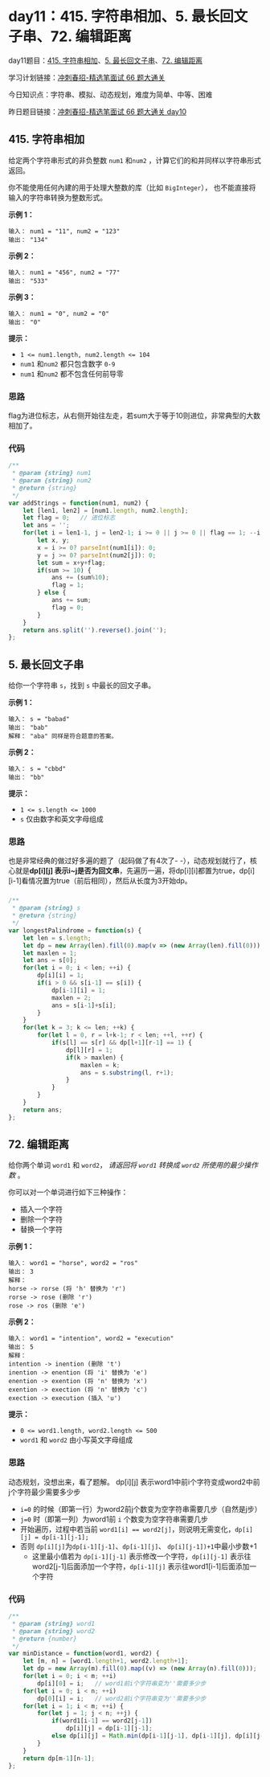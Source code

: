 # day11：415. 字符串相加、5. 最长回文子串、72. 编辑距离

day11题目：[415. 字符串相加](https://leetcode-cn.com/problems/add-strings/)、[5. 最长回文子串](https://leetcode-cn.com/problems/longest-palindromic-substring/)、[72. 编辑距离](https://leetcode-cn.com/problems/edit-distance/)

学习计划链接：[冲刺春招-精选笔面试 66 题大通关](https://leetcode-cn.com/study-plan/bytedancecampus/?progress=dcmyjb3)

今日知识点：字符串、模拟、动态规划，难度为简单、中等、困难

昨日题目链接：[冲刺春招-精选笔面试 66 题大通关 day10](https://juejin.cn/post/7076029414655393822)

## 415. 字符串相加

给定两个字符串形式的非负整数 `num1` 和`num2` ，计算它们的和并同样以字符串形式返回。

你不能使用任何內建的用于处理大整数的库（比如 `BigInteger`）， 也不能直接将输入的字符串转换为整数形式。

**示例 1：**

```
输入： num1 = "11", num2 = "123"
输出： "134"
```

**示例 2：**

```
输入： num1 = "456", num2 = "77"
输出： "533"
```

**示例 3：**

```
输入： num1 = "0", num2 = "0"
输出： "0"
```

**提示：**

* `1 <= num1.length, num2.length <= 104`
* `num1` 和`num2` 都只包含数字 `0-9`
* `num1` 和`num2` 都不包含任何前导零

### 思路

flag为进位标志，从右侧开始往左走，若sum大于等于10则进位，非常典型的大数相加了。

### 代码

```javascript
/**
 * @param {string} num1
 * @param {string} num2
 * @return {string}
 */
var addStrings = function(num1, num2) {
    let [len1, len2] = [num1.length, num2.length];
    let flag = 0;   // 进位标志
    let ans = '';
    for(let i = len1-1, j = len2-1; i >= 0 || j >= 0 || flag == 1; --i, --j) {
        let x, y;
        x = i >= 0? parseInt(num1[i]): 0;
        y = j >= 0? parseInt(num2[j]): 0;
        let sum = x+y+flag;
        if(sum >= 10) {
            ans += (sum%10);
            flag = 1;
        } else {
            ans += sum;
            flag = 0;
        }
    }
    return ans.split('').reverse().join('');
};
```

## 5. 最长回文子串

给你一个字符串 `s`，找到 `s` 中最长的回文子串。

**示例 1：**

```
输入： s = "babad"
输出： "bab"
解释： "aba" 同样是符合题意的答案。
```

**示例 2：**

```
输入： s = "cbbd"
输出： "bb"
```

**提示：**

* `1 <= s.length <= 1000`
* `s` 仅由数字和英文字母组成

### 思路

也是非常经典的做过好多遍的题了（起码做了有4次了- -），动态规划就行了，核心就是**dp\[i]\[j] 表示i\~j是否为回文串**，先遍历一遍，将dp\[i]\[i]都置为true，dp\[i]\[i-1]看情况置为true（前后相同），然后从长度为3开始dp。

###

```javascript
/**
 * @param {string} s
 * @return {string}
 */
var longestPalindrome = function(s) {
    let len = s.length;
    let dp = new Array(len).fill(0).map(v => (new Array(len).fill(0))); // JS初始化二维数组全为0
    let maxlen = 1;
    let ans = s[0];
    for(let i = 0; i < len; ++i) {
        dp[i][i] = 1;
        if(i > 0 && s[i-1] == s[i]) {
            dp[i-1][i] = 1;
            maxlen = 2;
            ans = s[i-1]+s[i];
        }
    }
    for(let k = 3; k <= len; ++k) {
        for(let l = 0, r = l+k-1; r < len; ++l, ++r) {
            if(s[l] == s[r] && dp[l+1][r-1] == 1) {
                dp[l][r] = 1;
                if(k > maxlen) {
                    maxlen = k;
                    ans = s.substring(l, r+1);
                }
            }
        }
    }
    return ans;
};
```

## 72. 编辑距离

给你两个单词 `word1` 和 `word2`， _请返回将 `word1` 转换成 `word2` 所使用的最少操作数_  。

你可以对一个单词进行如下三种操作：

* 插入一个字符
* 删除一个字符
* 替换一个字符

**示例 1：**

```
输入： word1 = "horse", word2 = "ros"
输出： 3
解释：
horse -> rorse (将 'h' 替换为 'r')
rorse -> rose (删除 'r')
rose -> ros (删除 'e')
```

**示例 2：**

```
输入： word1 = "intention", word2 = "execution"
输出： 5
解释：
intention -> inention (删除 't')
inention -> enention (将 'i' 替换为 'e')
enention -> exention (将 'n' 替换为 'x')
exention -> exection (将 'n' 替换为 'c')
exection -> execution (插入 'u')
```

**提示：**

* `0 <= word1.length, word2.length <= 500`
* `word1` 和 `word2` 由小写英文字母组成

### 思路

动态规划，没想出来，看了题解。 dp\[i]\[j] 表示word1中前i个字符变成word2中前j个字符最少需要多少步

* `i=0` 的时候（即第一行）为word2前j个数变为空字符串需要几步（自然是j步）
* `j=0` 时（即第一列）为word1前 `i` 个数变为空字符串需要几步
* 开始遍历，过程中若当前 `word1[i] == word2[j]`，则说明无需变化，`dp[i][j] = dp[i-1][j-1];`
* 否则 `dp[i][j]`为`dp[i-1][j-1]`、`dp[i-1][j]`、 `dp[i][j-1])+1`中最小步数+1
  * 这里最小值若为 `dp[i-1][j-1]` 表示修改一个字符，`dp[i][j-1]` 表示往word2\[j-1]后面添加一个字符，`dp[i-1][j]` 表示往word1\[i-1]后面添加一个字符

### 代码

```javascript
/**
 * @param {string} word1
 * @param {string} word2
 * @return {number}
 */
var minDistance = function(word1, word2) {
    let [m, n] = [word1.length+1, word2.length+1];
    let dp = new Array(m).fill(0).map((v) => (new Array(n).fill(0)));
    for(let i = 0; i < m; ++i)
        dp[i][0] = i;   // word1前i个字符串变为''需要多少步
    for(let i = 0; i < n; ++i)
        dp[0][i] = i;   // word2前i个字符串变为''需要多少步
    for(let i = 1; i < m; ++i) {
        for(let j = 1; j < n; ++j) {
            if(word1[i-1] == word2[j-1])
                dp[i][j] = dp[i-1][j-1];
            else dp[i][j] = Math.min(dp[i-1][j-1], dp[i-1][j], dp[i][j-1])+1;
        }
    }
    return dp[m-1][n-1];
};
```
